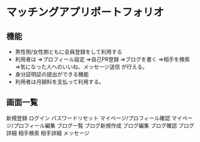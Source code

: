 # マッチングアプリポートフォリオ

## 機能

- 男性側/女性側ともに会員登録をして利用する
- 利用者は ⇒プロフィール設定 ⇒自己PR登録 ⇒ブログを書く ⇒相手を検索 ⇒気になった人へのいいね、メッセージ送信 が行える。
- 身分証明証の提出ができる機能
- 利用者は月額料を支払って利用する。

## 画面一覧

新規登録
ログイン
パスワードリセット
マイページ/プロフィール確認
マイページ/プロフィール編集
ブログ一覧
ブログ新規作成
ブログ編集
ブログ確認
ブログ詳細
相手検索
相手詳細
メッセージ